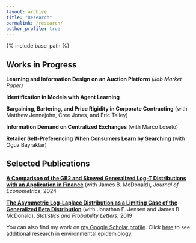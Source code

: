 ```yaml
---
layout: archive
title: "Research"
permalink: /research/
author_profile: true
---
```


{% include base_path %}


## Works in Progress
<b>Learning and Information Design on an Auction Platform</b> <i>(Job Market Paper)</i>

<b>Identification in Models with Agent Learning</b>

<b>Bargaining, Bartering, and Price Rigidity in Corporate Contracting</b> (with Matthew Jennejohn, Cree Jones, and Eric Talley)

<b>Information Demand on Centralized Exchanges</b> (with Marco Loseto)

<b>Retailer Self-Preferencing When Consumers Learn by Searching</b> (with Oguz Bayraktar)


## Selected Publications
<b>[A Comparison of the GB2 and Skewed Generalized Log-T Distributions with an Application in Finance](https://www.sciencedirect.com/science/article/pii/S0304407621000154)</b> (with James B. McDonald), <i>Journal of Econometrics</i>, 2024

<b>[The Asymmetric Log-Laplace Distribution as a Limiting Case of the Generalized Beta Distribution](https://www.sciencedirect.com/science/article/pii/S016771521930094X)</b> (with Jonathan E. Jensen and James B. McDonald), <i>Statistics and Probability Letters</i>, 2019

You can also find my work on [my Google Scholar profile](https://scholar.google.com/citations?user=L0Z-KY4AAAAJ&hl=en).
Click [here](https://joshuadhigbee.github.io/epi-research/) to see additional research in environmental epidemiology.
